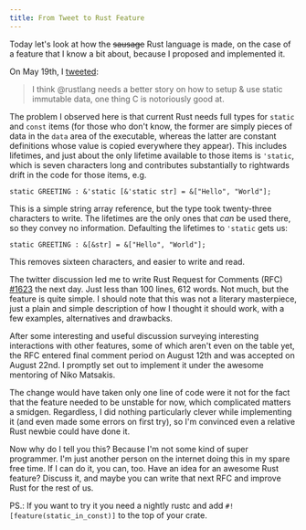 ```yaml
---
title: From Tweet to Rust Feature
---
```


Today let's look at how the <s>sausage</s> Rust language is made, on the case
of a feature that I know a bit about, because I proposed and implemented it.

On May 19th, I [tweeted](https://twitter.com/llogiq/status/733237797960732672):

<blockquote> I think @rustlang needs a better story on how to setup & use
static immutable data, one thing C is notoriously good at.</blockquote>

The problem I observed here is that current Rust needs full types for `static`
and `const` items (for those who don't know, the former are simply pieces of
data in the `data` area of the executable, whereas the latter are constant
definitions whose value is copied everywhere they appear). This includes
lifetimes, and just about the only lifetime available to those items is
`'static`, which is seven characters long and contributes substantially to
rightwards drift in the code for those items, e.g.

```
static GREETING : &'static [&'static str] = &["Hello", "World"];
```

This is a simple string array reference, but the type took twenty-three
characters to write. The lifetimes are the only ones that *can* be used there,
so they convey no information. Defaulting the lifetimes to `'static` gets us:

```
static GREETING : &[&str] = &["Hello", "World"];
```

This removes sixteen characters, and easier to write and read.

The twitter discussion led me to write Rust Request for Comments (RFC)
[#1623](https://github.com/rust-lang/rfcs/pull/1623) the next day. Just less
than 100 lines, 612 words. Not much, but the feature is quite simple. I should
note that this was not a literary masterpiece, just a plain and simple
description of how I thought it should work, with a few examples, alternatives
and drawbacks.

After some interesting and useful discussion surveying interesting interactions
with other features, some of which aren't even on the table yet, the RFC
entered final comment period on August 12th and was accepted on August 22nd. I
promptly set out to implement it under the awesome mentoring of Niko Matsakis.

The change would have taken only one line of code were it not for the fact that
the feature needed to be unstable for now, which complicated matters a smidgen.
Regardless, I did nothing particularly clever while implementing it (and even
made some errors on first try), so I'm convinced even a relative Rust newbie
could have done it.

Now why do I tell you this? Because I'm not some kind of super programmer. I'm
just another person on the internet doing this in my spare free time. If I can
do it, you can, too. Have an idea for an awesome Rust feature? Discuss it, and
maybe you can write that next RFC and improve Rust for the rest of us.

PS.: If you want to try it you need a nightly rustc and add
`#![feature(static_in_const)]` to the top of your crate.
